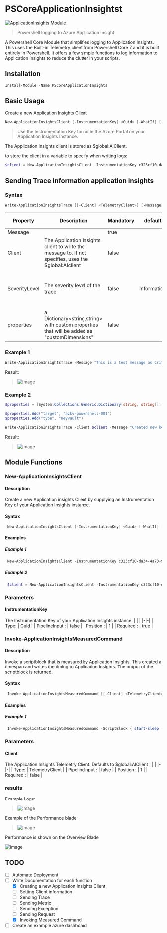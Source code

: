 # PSCoreApplicationInsightst

[![ApplicationInsights Module](https://github.com/LeonB87/PSCoreApplicationInsights/actions/workflows/psmodule.yml/badge.svg)](https://github.com/LeonB87/PSCoreApplicationInsights/actions/workflows/psmodule.yml)

> Powershell logging to Azure Application Insight

A Powershell Core Module that simplifies logging to Application Insights. This uses the Built-in Telemetry client from Powershell Core 7 and it is built entirely in Powershell.
It offers a few simple functions to log information to Application Insights to reduce the clutter in your scripts.

## Installation

```powershell
Install-Module -Name PSCoreApplicationInsights
```

## Basic Usage

Create a new Application Insights Client

```powershell
New-ApplicationInsightsClient [-InstrumentationKey] <Guid> [-WhatIf] [-Confirm] [<CommonParameters>]
```
> Use the Instrumentation Key found in the Azure Portal on your Application Insights Instance.

The Application Insights client is stored as $global:AIClient.

to store the client in a variable to specify when writing logs:

```powershell
$client = New-ApplicationInsightsClient -InstrumentationKey c323cf10-da34-4a73-9eac-000000000000
```

## Sending Trace information application insights

### Syntax

```powershell
Write-ApplicationInsightsTrace [[-Client] <TelemetryClient>] [-Message] <String> [[-SeverityLevel] <String>] [[-properties] <System.Collections.Generic.Dictionary`2[System.String,System.String]>] [<CommonParameters>]
```

| Property | Description | Mandatory | default | Allowed Values |
| ---| ---| --- | --- | --- |
| Message |  | true | | |
| Client | The Application Insights client to write the message to. If not specifies, uses the $global:AIclient  | false | | |
| SeverityLevel | The severity level of the trace | false | Information | - Information <br> - Verbose <br> - Warning <br> - Error <br> - Critical |
| properties | a Dictionary<string,string> with custom properties that will be added as "customDimensions"| false | |

### Example 1

```powershell
Write-ApplicationInsightsTrace -Message "This is a test message as Critical" -SeverityLevel "Critical"
```

Result:

> ![image](https://user-images.githubusercontent.com/10503724/172461749-8254dc0a-50a9-4ed8-9643-dd62cf3a5b65.png)

### Example 2

```powershell
$properties = [System.Collections.Generic.Dictionary[string, string]]::new()

$properties.Add("target", "azkv-powershell-001")
$properties.Add("type", "Keyvault")

Write-ApplicationInsightsTrace -Client $client -Message "Created new keyvault" -SeverityLevel "Information" -properties $properties
```

Result:

> ![image](https://user-images.githubusercontent.com/10503724/172466760-b0a0c258-3a77-4f8e-91ea-7b487bf05042.png)

## Module Functions

### New-ApplicationInsightsClient

#### Description

Create a new Application insights Client by supplying an Instrumentation Key of your Application Insights instance.

#### Syntax


```PowerShell
 New-ApplicationInsightsClient [-InstrumentationKey] <Guid> [-WhatIf] [-Confirm] [<CommonParameters>]
```

#### Examples

##### Example 1

```PowerShell
 New-ApplicationInsightsClient -InstrumentationKey c323cf10-da34-4a73-9eac-000000000000
```

##### Example 2

```PowerShell
 $client = New-ApplicationInsightsClient -InstrumentationKey c323cf10-da34-4a73-9eac-000000000000
```

### Parameters

#### InstrumentationKey

The Instrumentation Key of your Application Insights instance.
| | |
|-|-|
| Type: | Guid |
| PipelineInput : | false |
| Position : | 1 |
| Required : | true |

### Invoke-ApplicationInsightsMeasuredCommand

#### Description

Invoke a scriptblock that is measured by Application Insights. This created a timespan and writes the timing to Application Insights. The output of the scriptblock is returned.

#### Syntax

```PowerShell
 Invoke-ApplicationInsightsMeasuredCommand [[-Client] <TelemetryClient>] [-scriptblock] <ScriptBlock> [-name] <String> [<CommonParameters>]
```

#### Examples

##### Example 1

```PowerShell
 Invoke-ApplicationInsightsMeasuredCommand -ScriptBlock { start-sleep -seconds 1 } -Name "slow script"
```

### Parameters

#### Client

The Application Insights Telemetry Client. Defaults to $global:AIClient
| | |
|-|-|
| Type: | TelemetryClient |
| PipelineInput : | false |
| Position : | 1 |
| Required : | false |

### results

Example Logs:

> ![image](https://user-images.githubusercontent.com/10503724/178105199-b1a3f4d2-378f-43f9-a08a-3476486a411a.png)

Example of the Performance blade

> ![image](https://user-images.githubusercontent.com/10503724/178105139-e437806f-d563-4975-8296-a1d69b8f653d.png)

Performance is shown on the Overview Blade

![image](https://user-images.githubusercontent.com/10503724/178105334-7b62225a-d82f-433b-b158-bf9bce5e432e.png)

## TODO

- [ ] Automate Deployment
- [ ] Write Documentation for each function
  - [x] Creating a new Application Insights Client
  - [ ] Setting Client information
  - [ ] Sending Trace
  - [ ] Sending Metric
  - [ ] Sending Exception
  - [ ] Sending Request
  - [x] Invoking Measured Command
- [ ] Create an example azure dashboard
